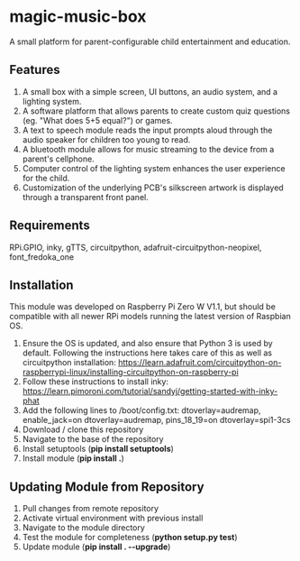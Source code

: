 # magic-music-box
A small platform for parent-configurable child entertainment and education.

## Features
1. A small box with a simple screen, UI buttons, an audio system, and a lighting system.
2. A software platform that allows parents to create custom quiz questions (eg. "What does 5+5 equal?") or games.
3. A text to speech module reads the input prompts aloud through the audio speaker for children too young to read.
4. A bluetooth module allows for music streaming to the device from a parent's cellphone.
5. Computer control of the lighting system enhances the user experience for the child.
6. Customization of the underlying PCB's silkscreen artwork is displayed through a transparent front panel.

## Requirements
RPi.GPIO, inky, gTTS, circuitpython, adafruit-circuitpython-neopixel, font_fredoka_one

## Installation
This module was developed on Raspberry Pi Zero W V1.1, but should be compatible with all newer RPi models running the latest version of Raspbian OS.
1. Ensure the OS is updated, and also ensure that Python 3 is used by default. Following the instructions here takes care of this as well as circuitpython installation: https://learn.adafruit.com/circuitpython-on-raspberrypi-linux/installing-circuitpython-on-raspberry-pi
2. Follow these instructions to install inky: https://learn.pimoroni.com/tutorial/sandyj/getting-started-with-inky-phat
3. Add the following lines to /boot/config.txt:
dtoverlay=audremap, enable_jack=on
dtoverlay=audremap, pins_18_19=on
dtoverlay=spi1-3cs
4. Download / clone this repository
5. Navigate to the base of the repository
6. Install setuptools (__pip install setuptools__)
7. Install module (__pip install .__)

## Updating Module from Repository
1. Pull changes from remote repository
2. Activate virtual environment with previous install
3. Navigate to the module directory
4. Test the module for completeness (__python setup.py test__)
5. Update module (__pip install . --upgrade__)